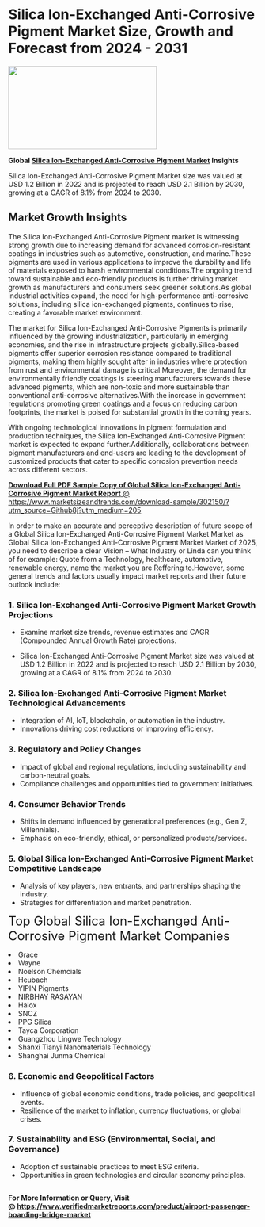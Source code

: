 <H1>Silica Ion-Exchanged Anti-Corrosive Pigment Market Size, Growth and Forecast from 2024 - 2031</H1><img class="aligncenter size-medium wp-image-584254" src="https://thirdeyenews.in/wp-content/uploads/2024/09/Global-Market-Research-300x168.jpeg" alt="" width="300" height="168" /><p><strong>Global&nbsp;<a href="https://www.marketsizeandtrends.com/download-sample/302150/?utm_source=Github8j?utm_medium=205">Silica Ion-Exchanged Anti-Corrosive Pigment Market</a> Insights</strong></p><p>Silica Ion-Exchanged Anti-Corrosive Pigment Market size was valued at USD 1.2 Billion in 2022 and is projected to reach USD 2.1 Billion by 2030, growing at a CAGR of 8.1% from 2024 to 2030.</p><p><h2>Market Growth Insights</h2> <p>The Silica Ion-Exchanged Anti-Corrosive Pigment market is witnessing strong growth due to increasing demand for advanced corrosion-resistant coatings in industries such as automotive, construction, and marine.These pigments are used in various applications to improve the durability and life of materials exposed to harsh environmental conditions.The ongoing trend toward sustainable and eco-friendly products is further driving market growth as manufacturers and consumers seek greener solutions.As global industrial activities expand, the need for high-performance anti-corrosive solutions, including silica ion-exchanged pigments, continues to rise, creating a favorable market environment.</p> <p><a href="#"></a></p> <p>The market for Silica Ion-Exchanged Anti-Corrosive Pigments is primarily influenced by the growing industrialization, particularly in emerging economies, and the rise in infrastructure projects globally.Silica-based pigments offer superior corrosion resistance compared to traditional pigments, making them highly sought after in industries where protection from rust and environmental damage is critical.Moreover, the demand for environmentally friendly coatings is steering manufacturers towards these advanced pigments, which are non-toxic and more sustainable than conventional anti-corrosive alternatives.With the increase in government regulations promoting green coatings and a focus on reducing carbon footprints, the market is poised for substantial growth in the coming years.</p> <p>With ongoing technological innovations in pigment formulation and production techniques, the Silica Ion-Exchanged Anti-Corrosive Pigment market is expected to expand further.Additionally, collaborations between pigment manufacturers and end-users are leading to the development of customized products that cater to specific corrosion prevention needs across different sectors.</p> <p><a href="#"></p><p><span class=""><strong>Download Full PDF Sample Copy of Global Silica Ion-Exchanged Anti-Corrosive Pigment Market Report</strong> @ <a href="https://www.marketsizeandtrends.com/download-sample/302150/?utm_source=Github8j?utm_medium=205" target="_blank">https://www.marketsizeandtrends.com/download-sample/302150/?utm_source=Github8j?utm_medium=205</a></span></p><p>In order to make an accurate and perceptive description of future scope of a Global&nbsp;Silica Ion-Exchanged Anti-Corrosive Pigment Market Market as Global&nbsp;Silica Ion-Exchanged Anti-Corrosive Pigment Market Market of 2025, you need to describe a clear Vision &ndash; What Industry or Linda can you think of for example: Quote from a Technology, healthcare, automotive, renewable energy, name the market you are Reffering to.However, some general trends and factors usually impact market reports and their future outlook include:</p><h3>1.&nbsp;<strong>Silica Ion-Exchanged Anti-Corrosive Pigment Market Growth Projections</strong></h3><ul><li>Examine market size trends, revenue estimates and CAGR (Compounded Annual Growth Rate) projections.</li><li><p>Silica Ion-Exchanged Anti-Corrosive Pigment Market size was valued at USD 1.2 Billion in 2022 and is projected to reach USD 2.1 Billion by 2030, growing at a CAGR of 8.1% from 2024 to 2030.</p></li></ul><h3>2.&nbsp;<strong>Silica Ion-Exchanged Anti-Corrosive Pigment Market Technological Advancements</strong></h3><ul><li>Integration of AI, IoT, blockchain, or automation in the industry.</li><li>Innovations driving cost reductions or improving efficiency.</li></ul><h3>3.&nbsp;<strong>Regulatory and Policy Changes</strong></h3><ul><li>Impact of global and regional regulations, including sustainability and carbon-neutral goals.</li><li>Compliance challenges and opportunities tied to government initiatives.</li></ul><h3>4.&nbsp;<strong>Consumer Behavior Trends</strong></h3><ul><li>Shifts in demand influenced by generational preferences (e.g., Gen Z, Millennials).</li><li>Emphasis on eco-friendly, ethical, or personalized products/services.</li></ul><h3>5.&nbsp;<strong>Global Silica Ion-Exchanged Anti-Corrosive Pigment Market Competitive Landscape</strong></h3><ul><li>Analysis of key players, new entrants, and partnerships shaping the industry.</li><li>Strategies for differentiation and market penetration.</li></ul><p data-pm-slice="1 1 []"><span style="color: inherit; font-family: inherit; font-size: 25px;">Top Global Silica Ion-Exchanged Anti-Corrosive Pigment Market Companies</span></p><div class="" data-test-id=""><p><li>Grace</li><li> Wayne</li><li> Noelson Chemcials</li><li> Heubach</li><li> YIPIN Pigments</li><li> NIRBHAY RASAYAN</li><li> Halox</li><li> SNCZ</li><li> PPG Silica</li><li> Tayca Corporation</li><li> Guangzhou Lingwe Technology</li><li> Shanxi Tianyi Nanomaterials Technology</li><li> Shanghai Junma Chemical</li></p></div><h3>6.&nbsp;<strong>Economic and Geopolitical Factors</strong></h3><ul><li>Influence of global economic conditions, trade policies, and geopolitical events.</li><li>Resilience of the market to inflation, currency fluctuations, or global crises.</li></ul><h3>7.&nbsp;<strong>Sustainability and ESG (Environmental, Social, and Governance)</strong></h3><ul><li>Adoption of sustainable practices to meet ESG criteria.</li><li>Opportunities in green technologies and circular economy principles.</li></ul><h2><strong style="font-size: 14px;">For More Information or Query, Visit @&nbsp;</strong><a style="background-color: #ffffff; font-size: 14px;" href="https://www.marketsizeandtrends.com/report/silica-ion-exchanged-anti-corrosive-pigment-market/" target="_blank">https://www.verifiedmarketreports.com/product/airport-passenger-boarding-bridge-market</a></h2>